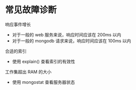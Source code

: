 # 常见故障诊断

响应事件增长
* 对于一般的 web 服务来说，响应时间应该在 200ms 以内
* 对于一般的 mongodb 请求来说，响应时间应该在 100ms 以内

合适的索引
* 使用 explain() 查看索引的有效性

工作集超出 RAM 的大小
* 使用 mongostat 查看服务器状态